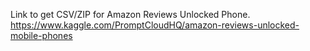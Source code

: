 Link to get CSV/ZIP for Amazon Reviews Unlocked Phone.
https://www.kaggle.com/PromptCloudHQ/amazon-reviews-unlocked-mobile-phones
